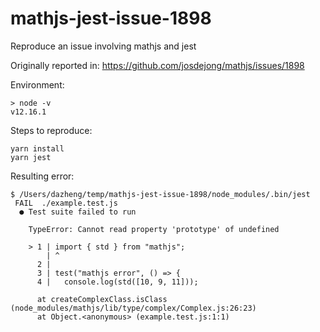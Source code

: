 # mathjs-jest-issue-1898
Reproduce an issue involving mathjs and jest

Originally reported in:
https://github.com/josdejong/mathjs/issues/1898

Environment:
```
> node -v
v12.16.1
```

Steps to reproduce:
```
yarn install
yarn jest
```

Resulting error:
```
$ /Users/dazheng/temp/mathjs-jest-issue-1898/node_modules/.bin/jest
 FAIL  ./example.test.js
  ● Test suite failed to run

    TypeError: Cannot read property 'prototype' of undefined

    > 1 | import { std } from "mathjs";
        | ^
      2 | 
      3 | test("mathjs error", () => {
      4 |   console.log(std([10, 9, 11]));

      at createComplexClass.isClass (node_modules/mathjs/lib/type/complex/Complex.js:26:23)
      at Object.<anonymous> (example.test.js:1:1)
```
